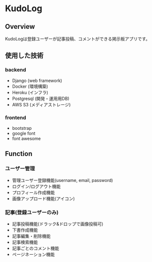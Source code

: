 # KudoLog

## Overview

KudoLogは登録ユーザーが記事投稿、コメントができる掲示板アプリです。

## 使用した技術

### backend

- Django (web framework)
- Docker (環境構築)
- Heroku (インフラ)
- Postgresql (開発・運用用DB)
- AWS S3 (メディアストレージ)

### frontend

- bootstrap
- google font
- font awesome

## Function

### ユーザー管理
- 管理ユーザー登録機能(username, email, password)
- ログイン/ログアウト機能
- プロフィール作成機能
- 画像アップロード機能(アイコン)

### 記事(登録ユーザーのみ)
- 記事投稿機能(ドラック&ドロップで画像投稿可)
- 下書作成機能
- 記事編集・削除機能
- 記事検索機能
- 記事ごとのコメント機能
- ページネーション機能
